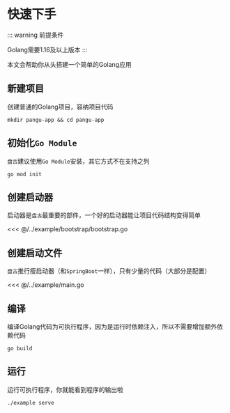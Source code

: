 # 快速下手

::: warning 前提条件

Golang需要1.16及以上版本
:::

本文会帮助你从头搭建一个简单的Golang应用

## 新建项目

创建普通的Golang项目，容纳项目代码

``` shell
mkdir pangu-app && cd pangu-app
```

## 初始化`Go Module`

`盘古`建议使用`Go Module`安装，其它方式不在支持之列

``` shell
go mod init
```

## 创建启动器

启动器是`盘古`最重要的部件，一个好的启动器能让项目代码结构变得简单

<<< @/../example/bootstrap/bootstrap.go

## 创建启动文件

`盘古`推行瘦启动器（和`SpringBoot`一样），只有少量的代码（大部分是配置）

<<< @/../example/main.go

## 编译

编译Golang代码为可执行程序，因为是运行时依赖注入，所以不需要增加额外依赖代码

``` shell
go build
```

## 运行

运行可执行程序，你就能看到程序的输出啦

``` shell
./example serve
```
